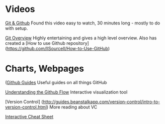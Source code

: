 # Videos #

[Git & Github](https://www.youtube.com/watch?v=SWYqp7iY_Tc&t=1696s ) Found this video easy to watch, 30 minutes long - mostly to do with setup.

[Git Overview](https://youtu.be/Loav1kbA640) Highly entertaining and  gives a high level overview. Also has created a [How to use Github repository] (https://github.com/llSourcell/How-to-Use-GitHub)

# Charts, Webpages #

([Github Guides](https://guides.github.com/) Useful guides on all things GitHub

[Understanding the Github Flow](https://guides.github.com/introduction/flow/) Interactive visualization tool

[Version Control] (http://guides.beanstalkapp.com/version-control/intro-to-version-control.html) More reading about VC

[Interactive Cheat Sheet](http://ndpsoftware.com/git-cheatsheet.html)
